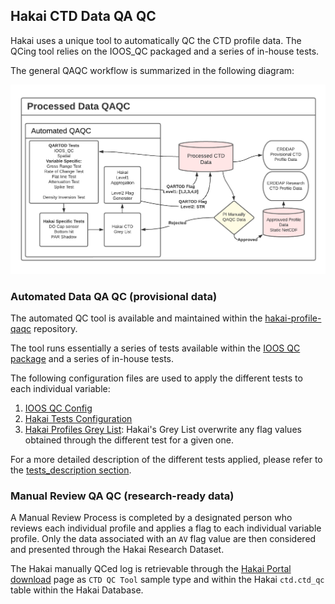 ## Hakai CTD Data QA QC

Hakai uses a unique tool to automatically QC the CTD profile data. The QCing tool relies on the IOOS_QC packaged and a series of in-house tests.

The general QAQC workflow is summarized in the following diagram:

<p align="center">
<img src="figures/Hakai-ctd-processing-workflow-figure-4-qc.png" alt="QC" width="600"/>
</p>

### Automated Data QA QC (provisional data)

The automated QC tool is available and maintained within the [hakai-profile-qaqc](https://github.com/HakaiInstitute/hakai-profile-qaqc) repository.

The tool runs essentially a series of tests available within the [IOOS QC package](https://github.com/ioos/ioos_qc) and a series of in-house tests.

The following configuration files are used to apply the different tests to each individual variable:

1. [IOOS QC Config](https://github.com/HakaiInstitute/hakai-profile-qaqc/blob/main/hakai_profile_qc/config/hakai_ctd_profile_qartod_test_config.json)
1. [Hakai Tests Configuration](https://github.com/HakaiInstitute/hakai-profile-qaqc/blob/main/hakai_profile_qc/config/hakai_ctd_profile_tests_config.json)
1. [Hakai Profiles Grey List](https://github.com/HakaiInstitute/hakai-profile-qaqc/blob/main/hakai_profile_qc/HakaiProfileDatasetGreyList.csv): Hakai's Grey List overwrite any flag values obtained through the different test for a given one.

For a more detailed description of the different tests applied, please refer to the [tests_description section](https://github.com/HakaiInstitute/hakai-profile-qaqc/blob/main/tests_description.md).

### Manual Review QA QC (research-ready data)

A Manual Review Process is completed by a designated person who reviews each individual profile and applies a flag to each individual variable profile. Only the data associated with an `AV` flag value are then considered and presented through the Hakai Research Dataset.

The Hakai manually QCed log is retrievable through the [Hakai Portal download](https://hecate.hakai.org/portal2/download) page as `CTD QC Tool` sample type and within the Hakai `ctd.ctd_qc` table within the Hakai Database.
